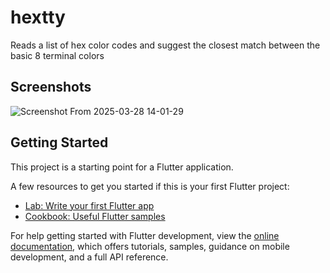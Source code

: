 # hextty

Reads a list of hex color codes and suggest the closest match between the basic
8 terminal colors


## Screenshots

![Screenshot From 2025-03-28 14-01-29](https://github.com/user-attachments/assets/0f8c98f4-d261-412e-8f3f-bb11a973d6cc)


## Getting Started

This project is a starting point for a Flutter application.

A few resources to get you started if this is your first Flutter project:

- [Lab: Write your first Flutter app](https://docs.flutter.dev/get-started/codelab)
- [Cookbook: Useful Flutter samples](https://docs.flutter.dev/cookbook)

For help getting started with Flutter development, view the
[online documentation](https://docs.flutter.dev/), which offers tutorials,
samples, guidance on mobile development, and a full API reference.
